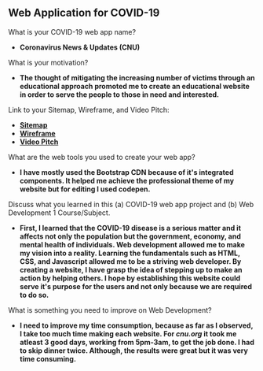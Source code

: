 ## Web Application for COVID-19

What is your COVID-19 web app name?
* __Coronavirus News & Updates (CNU)__


What is your motivation?
* __The thought of mitigating the increasing number of victims through an educational approach promoted me to create an educational website in order to serve the people to those in need and interested.__

Link to your Sitemap, Wireframe, and Video Pitch:
* [__Sitemap__](https://drive.google.com/file/d/1IgMtTHS8kPBd_YxHs5NqPJKYjCUN6k8K/view?usp=drivesdk)
* [__Wireframe__](https://drive.google.com/file/d/1EIxpzOX07sidq1K-Zffg5hLy68WwRqbM/view?usp=drivesdk)
* [__Video Pitch__](https://drive.google.com/file/d/1xgpNj_Lc9AD2l4LEElP9qQ12RCIWbnk9/view?usp=drivesdk)

What are the web tools you used to create your web app?
* __I have mostly used the Bootstrap CDN because of it's integrated components. It helped me achieve the professional theme of my website but for editing I used codepen.__

Discuss what you learned in this (a) COVID-19 web app project and (b) Web Development 1 Course/Subject. 
* __First, I learned that the COVID-19 disease is a serious matter and it affects not only the population but the government, economy, and mental health of individuals. Web development allowed me to make my vision into a reality. Learning the fundamentals such as HTML, CSS, and Javascript allowed me to be a striving web developer. By creating a website, I have grasp the idea of stepping up to make an action by helping others. I hope by establishing this website could serve it's purpose for the users and not only because we are required to do so.__
 
What is something you need to improve on Web Development?
* __I need to improve my time consumption, because as far as I observed, I take too much time making each website. For *cnu.org* it took me atleast 3 good days, working from 5pm-3am, to get the job done. I had to skip dinner twice. Although, the results were great but it was very time consuming.__
